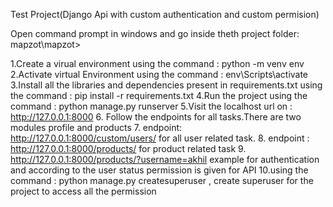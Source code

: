 Test Project(Django Api with custom authentication and custom  permision)

Open command prompt in windows and go inside theth  project folder: mapzot\mapzot>

1.Create a virual environment using the command : python -m venv env
2.Activate virtual Environment using the command : env\Scripts\activate
3.Install all the libraries and dependencies present in requirements.txt using the command : pip install -r requirements.txt
4.Run the project using the command : python manage.py runserver
5.Visit the localhost url on : http://127.0.0.1:8000
6. Follow the endpoints for all tasks.There are two modules  profile and products
7. endpoint: http://127.0.0.1:8000/custom/users/ for  all user related  task.
8. endpoint : http://127.0.0.1:8000/products/ for  product related  task
9. http://127.0.0.1:8000/products/?username=akhil example for  authentication and  according to  the user status  permission is given for  API
10.using the command : python manage.py createsuperuser ,  create  superuser for the  project  to access all the permission
